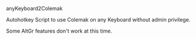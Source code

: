anyKeyboard2Colemak

Autohotkey Script to use Colemak on any Keyboard without admin privilege.

Some AltGr features don't work at this time.